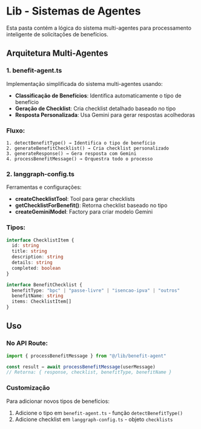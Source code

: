 # Lib - Sistemas de Agentes

Esta pasta contém a lógica do sistema multi-agentes para processamento inteligente de solicitações de benefícios.

## Arquitetura Multi-Agentes

### 1. benefit-agent.ts
Implementação simplificada do sistema multi-agentes usando:
- **Classificação de Benefícios**: Identifica automaticamente o tipo de benefício
- **Geração de Checklist**: Cria checklist detalhado baseado no tipo
- **Resposta Personalizada**: Usa Gemini para gerar respostas acolhedoras

### Fluxo:
```
1. detectBenefitType() → Identifica o tipo de benefício
2. generateBenefitChecklist() → Cria checklist personalizado
3. generateResponse() → Gera resposta com Gemini
4. processBenefitMessage() → Orquestra todo o processo
```

### 2. langgraph-config.ts
Ferramentas e configurações:
- **createChecklistTool**: Tool para gerar checklists
- **getChecklistForBenefit()**: Retorna checklist baseado no tipo
- **createGeminiModel**: Factory para criar modelo Gemini

### Tipos:
```typescript
interface ChecklistItem {
  id: string
  title: string
  description: string
  details: string
  completed: boolean
}

interface BenefitChecklist {
  benefitType: "bpc" | "passe-livre" | "isencao-ipva" | "outros"
  benefitName: string
  items: ChecklistItem[]
}
```

## Uso

### No API Route:
```typescript
import { processBenefitMessage } from "@/lib/benefit-agent"

const result = await processBenefitMessage(userMessage)
// Retorna: { response, checklist, benefitType, benefitName }
```

### Customização
Para adicionar novos tipos de benefícios:
1. Adicione o tipo em `benefit-agent.ts` - função `detectBenefitType()`
2. Adicione checklist em `langgraph-config.ts` - objeto `checklists`

